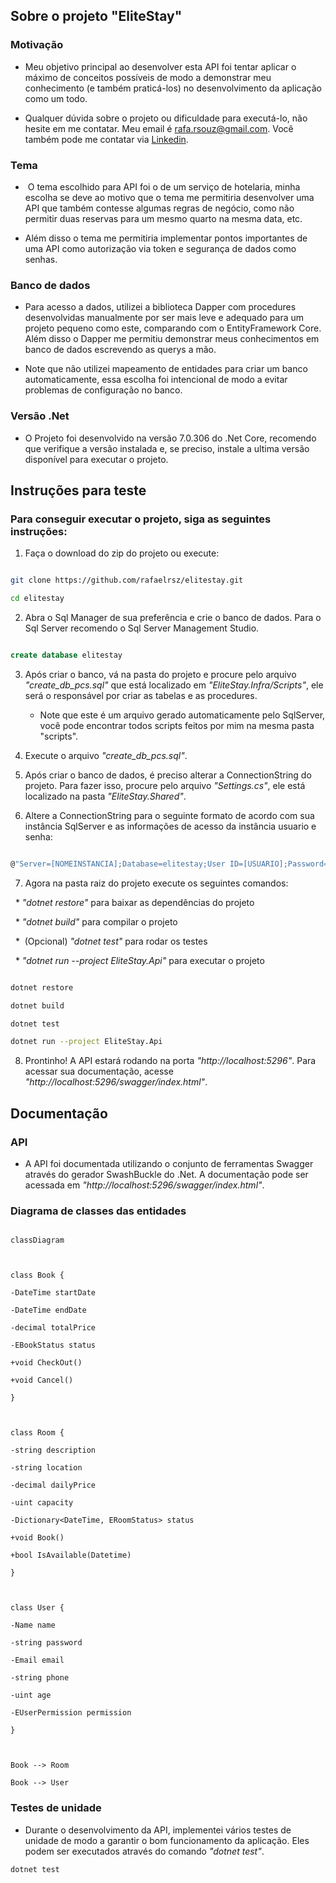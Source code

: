 ﻿## Sobre o projeto "EliteStay"

### Motivação

* Meu objetivo principal ao desenvolver esta API foi tentar aplicar o máximo de conceitos possíveis de modo a demonstrar meu conhecimento (e também praticá-los) no desenvolvimento da aplicação como um todo.

* Qualquer dúvida sobre o projeto ou dificuldade para executá-lo, não hesite em me contatar. Meu email é rafa.rsouz@gmail.com. Você também pode me contatar via [Linkedin](https://www.linkedin.com/in/rafaelrsz/).
### Tema

*  O tema escolhido para API foi o de um serviço de hotelaria, minha escolha se deve ao motivo que o tema me permitiria desenvolver uma API que também contesse algumas regras de negócio, como não permitir duas reservas para um mesmo quarto na mesma data, etc.

* Além disso o tema me permitiria implementar pontos importantes de uma API como autorização via token e segurança de dados como senhas.

  

### Banco de dados

* Para acesso a dados, utilizei a biblioteca Dapper com procedures desenvolvidas manualmente por ser mais leve e adequado para um projeto pequeno como este, comparando com o EntityFramework Core. Além disso o Dapper me permitiu demonstrar meus conhecimentos em banco de dados escrevendo as querys a mão.

* Note que não utilizei mapeamento de entidades para criar um banco automaticamente, essa escolha foi intencional de modo a evitar problemas de configuração no banco.

  

### Versão .Net

* O Projeto foi desenvolvido na versão 7.0.306 do .Net Core, recomendo que verifique a versão instalada e, se preciso, instale a ultima versão disponível para executar o projeto.

  
  
  

## Instruções para teste

### Para conseguir executar o projeto, siga as seguintes instruções:

1. Faça o download do zip do projeto ou execute:

```bash

git clone https://github.com/rafaelrsz/elitestay.git

cd elitestay

```

  

2. Abra o Sql Manager de sua preferência e crie o banco de dados. Para o Sql Server recomendo o Sql Server Management Studio.

```sql

create database elitestay

```

  

3. Após criar o banco, vá na pasta do projeto e procure pelo arquivo *"create_db_pcs.sql"* que está localizado em *"EliteStay.Infra/Scripts"*, ele será o responsável por criar as tabelas e as procedures.

   * Note que este é um arquivo gerado automaticamente pelo SqlServer, você pode encontrar todos scripts feitos por mim na mesma pasta "scripts".
  

  
  

4. Execute o arquivo *"create_db_pcs.sql"*.

  

5. Após criar o banco de dados, é preciso alterar a ConnectionString do projeto. Para fazer isso, procure pelo arquivo *"Settings.cs"*, ele está localizado na pasta *"EliteStay.Shared"*.

  

6. Altere a ConnectionString para o seguinte formato de acordo com sua instância SqlServer e as informações de acesso da instância usuario e senha:

  

```C#

@"Server=[NOMEINSTANCIA];Database=elitestay;User ID=[USUARIO];Password=[SENHA];";

```

  

7. Agora na pasta raiz do projeto execute os seguintes comandos:

  * *"dotnet restore"* para baixar as dependências do projeto

  * *"dotnet build"* para compilar o projeto

  *  (Opcional) *"dotnet test"* para rodar os testes

  * *"dotnet run --project EliteStay.Api"* para executar o projeto

```bash

dotnet restore

dotnet build

dotnet test

dotnet run --project EliteStay.Api

```

  

8. Prontinho! A API estará rodando na porta *"http://localhost:5296"*. Para acessar sua documentação, acesse *"http://localhost:5296/swagger/index.html"*.

  

## Documentação

### API

* A API foi documentada utilizando o conjunto de ferramentas Swagger através do gerador SwashBuckle do .Net. A documentação pode ser acessada em *"http://localhost:5296/swagger/index.html"*.

  

### Diagrama de classes das entidades

```mermaid

classDiagram

  

class Book {

-DateTime startDate

-DateTime endDate

-decimal totalPrice

-EBookStatus status

+void CheckOut()

+void Cancel()

}

  

class Room {

-string description

-string location

-decimal dailyPrice

-uint capacity

-Dictionary<DateTime, ERoomStatus> status

+void Book()

+bool IsAvailable(Datetime)

}

  

class User {

-Name name

-string password

-Email email

-string phone

-uint age

-EUserPermission permission

}

  

Book --> Room

Book --> User

```

### Testes de unidade
* Durante o desenvolvimento da API, implementei vários testes de unidade de modo a garantir o bom funcionamento da aplicação. Eles podem ser executados através do comando *"dotnet test"*.
```bash
dotnet test
```
